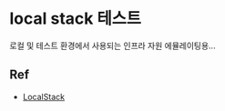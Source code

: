 # local stack 테스트

로컬 및 테스트 환경에서 사용되는 인프라 자원 에뮬레이팅용...

## Ref

* [LocalStack](https://localstack.cloud/)